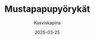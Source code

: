 ---
title: "Musta­papu­pyörykät"
image: "https://vegaanibotti.lauravuo.me/2025/03/2025-03-25_small.png"
date: 2025-03-25
receipt_url: "https://kasviskapina.fi/reseptit/mustapapupyorykat"
author: "Kasviskapina"
---
